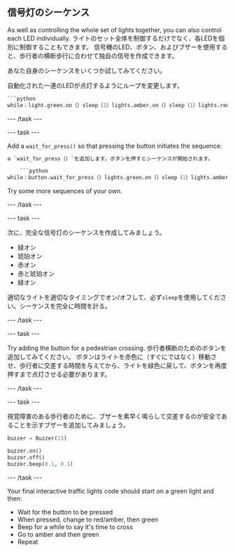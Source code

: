 ## 信号灯のシーケンス

As well as controlling the whole set of lights together, you can also control each LED individually. ライトのセット全体を制御するだけでなく、各LEDを個別に制御することもできます。 信号機のLED、ボタン、およびブザーを使用すると、歩行者の横断歩行に合わせて独自の信号を作成できます。

あなた自身のシーケンスをいくつか試してみてください。

自動化された一連のLEDが点灯するようにループを変更します。

```python
```python
while：light.green.on（）sleep（1）lights.amber.on（）sleep（1）lights.red.on（）sleep（1）lights.off（）
```

\--- /task \---

\--- task \---

Add a `wait_for_press()` so that pressing the button initiates the sequence:

```python
a `wait_for_press（）`を追加します。ボタンを押すとシーケンスが開始されます。

    ```python
while：button.wait_for_press（）lights.green.on（）sleep（1）lights.amber.on（）sleep（1）lights.red.on（）sleep（1）lights.off（）
```

Try some more sequences of your own.

\--- /task \---

\--- task \---

次に、完全な信号灯のシーケンスを作成してみましょう。

- 緑オン
- 琥珀オン
- 赤オン
- 赤と琥珀オン
- 緑オン

適切なライトを適切なタイミングでオン/オフして、必ず`sleep`を使用してください。シーケンスを完全に時間を計る。

\--- /task \---

\--- task \---

Try adding the button for a pedestrian crossing. 歩行者横断のためのボタンを追加してみてください。 ボタンはライトを赤色に（すぐにではなく）移動させ、歩行者に交差する時間を与えてから、ライトを緑色に戻して、ボタンを再度押すまで点灯させる必要があります。

\--- /task \---

\--- task \---

視覚障害のある歩行者のために、ブザーを素早く鳴らして交差するのが安全であることを示すブザーを追加してみましょう。

```python
buzzer = Buzzer(15)

buzzer.on()
buzzer.off()
buzzer.beep(0.1, 0.1)
```

\--- /task \---

Your final interactive traffic lights code should start on a green light and then:

- Wait for the button to be pressed
- When pressed, change to red/amber, then green
- Beep for a while to say it's time to cross
- Go to amber and then green
- Repeat